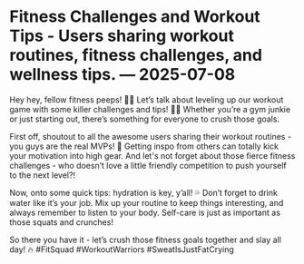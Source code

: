 # Fitness Challenges and Workout Tips - Users sharing workout routines, fitness challenges, and wellness tips. — 2025-07-08

Hey hey, fellow fitness peeps! 💪🏼 Let’s talk about leveling up our workout game with some killer challenges and tips! 🏋🏽 Whether you’re a gym junkie or just starting out, there’s something for everyone to crush those goals.

First off, shoutout to all the awesome users sharing their workout routines - you guys are the real MVPs! 💯 Getting inspo from others can totally kick your motivation into high gear. And let's not forget about those fierce fitness challenges - who doesn’t love a little friendly competition to push yourself to the next level?!

Now, onto some quick tips: hydration is key, y’all! 💦 Don’t forget to drink water like it’s your job. Mix up your routine to keep things interesting, and always remember to listen to your body. Self-care is just as important as those squats and crunches!

So there you have it - let’s crush those fitness goals together and slay all day! 🔥 #FitSquad #WorkoutWarriors #SweatIsJustFatCrying